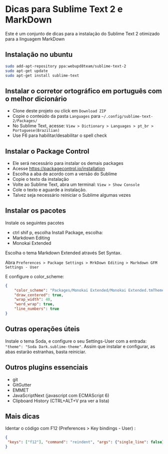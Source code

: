 # Dicas para Sublime Text 2 e MarkDown

Este é um conjunto de dicas para a instalação do Sublime Text 2 otimizado para a linguagem MarkDown

## Instalação no ubuntu

```bash
sudo add-apt-repository ppa:webupd8team/sublime-text-2
sudo apt-get update
sudo apt-get install sublime-text
```

## Instalar o corretor ortográfico em português com o melhor dicionário

- Clone deste projeto ou click em `Download ZIP`
- Copie o conteúdo da pasta `Languages` para `~/.config/sublime-text-2/Packages/` 
- No Sublime Text, acesse: `View > Dictionary > Languages > pt_br > Portuguese(Brazilian)`
- Use F6 para habilitar/desabilitar o spell check

## Instalar o Package Control

- Ele será necessário para instalar os demais packages
- Acesse https://packagecontrol.io/installation
- Escolha a aba de acordo com a versão do Sublime
- Copie o texto da instalação
- Volte ao Sublime Text, abra um terminal: `View > Show Console`
- Cole o texto e aguarde a instalação.
- Talvez seja necessário reiniciar o Sublime algumas vezes

## Instalar os pacotes

Instale os seguintes pacotes

- ctrl shif p, escolha Install Package, escolha:
- Markdown Editing
- Monokai Extended

Escolha o tema Markdown Extended através Set Syntax. 

Abra `Preferences > Package Settings > MrkDown Editing > Markdown GFM Settings - User`

E configure o color_scheme:

```json
{
    "color_scheme": "Packages/Monokai Extended/Monokai Extended.tmTheme",
    "draw_centered": true,
    "wrap_width": 40,
    "word_wrap": true,
    "line_numbers": true
}
```

## Outras operações úteis

Instale o tema Soda, e configure o seu Settings-User com a entrada: `"theme": "Soda Dark.sublime-theme"`. Assim que instalar e configurar, as abas estarão estranhas, basta reiniciar.

## Outros plugins essenciais

- git
- GitGutter
- EMMET
- JavaScriptNext (javascript com ECMAScript 6)
- Clipboard History  (CTRL+ALT+V pra ver a lista)

## Mais dicas

Identar o código com F12 (Preferences > Key bindings - User) :

```json
{
 "keys": ["f12"], "command": "reindent", "args": {"single_line": false} 
}  
```



